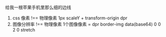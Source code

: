 给我一根苹果手机里那么细的边线

1. css 像素  !== 物理像素
   1px scaleY + transform-origin    dpr
2. 图像分辨率 !== 物理像素 1个图像像素 = dpr
   border-img data(base64) 0 0 2 0  stretch